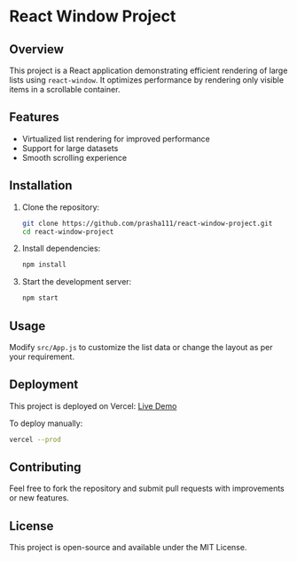 # React Window Project

## Overview
This project is a React application demonstrating efficient rendering of large lists using `react-window`. It optimizes performance by rendering only visible items in a scrollable container.

## Features
- Virtualized list rendering for improved performance
- Support for large datasets
- Smooth scrolling experience

## Installation

1. Clone the repository:
   ```sh
   git clone https://github.com/prasha111/react-window-project.git
   cd react-window-project
   ```

2. Install dependencies:
   ```sh
   npm install
   ```

3. Start the development server:
   ```sh
   npm start
   ```

## Usage
Modify `src/App.js` to customize the list data or change the layout as per your requirement.

## Deployment
This project is deployed on Vercel: [Live Demo](https://react-window-pnnpqj8fg-prasha111s-projects.vercel.app)

To deploy manually:
```sh
vercel --prod
```

## Contributing
Feel free to fork the repository and submit pull requests with improvements or new features.

## License
This project is open-source and available under the MIT License.

